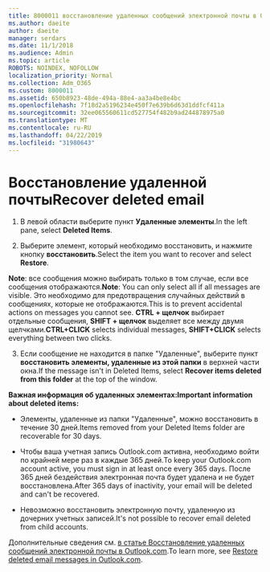 ```yaml
---
title: 8000011 восстановление удаленных сообщений электронной почты в Outlook.com
ms.author: daeite
author: daeite
manager: serdars
ms.date: 11/1/2018
ms.audience: Admin
ms.topic: article
ROBOTS: NOINDEX, NOFOLLOW
localization_priority: Normal
ms.collection: Adm_O365
ms.custom: 8000011
ms.assetid: 650b8923-48de-494a-88e4-aa3a4be8e4bc
ms.openlocfilehash: 7f18d2a5196234e450f7e639b6d63d1ddfcf411a
ms.sourcegitcommit: 32ee065560611cd527754f482b9ad244878975a0
ms.translationtype: MT
ms.contentlocale: ru-RU
ms.lasthandoff: 04/22/2019
ms.locfileid: "31980643"
---
```

# <a name="recover-deleted-email"></a><span data-ttu-id="356f5-102">Восстановление удаленной почты</span><span class="sxs-lookup"><span data-stu-id="356f5-102">Recover deleted email</span></span>

1. <span data-ttu-id="356f5-103">В левой области выберите пункт **Удаленные элементы**.</span><span class="sxs-lookup"><span data-stu-id="356f5-103">In the left pane, select **Deleted Items**.</span></span> 
    
2. <span data-ttu-id="356f5-104">Выберите элемент, который необходимо восстановить, и нажмите кнопку **восстановить**.</span><span class="sxs-lookup"><span data-stu-id="356f5-104">Select the item you want to recover and select **Restore**.</span></span> 
  
 <span data-ttu-id="356f5-105">**Note**: все сообщения можно выбирать только в том случае, если все сообщения отображаются.</span><span class="sxs-lookup"><span data-stu-id="356f5-105">**Note**: You can only select all if all messages are visible.</span></span> <span data-ttu-id="356f5-106">Это необходимо для предотвращения случайных действий в сообщениях, которые не отображаются.</span><span class="sxs-lookup"><span data-stu-id="356f5-106">This is to prevent accidental actions on messages you cannot see.</span></span> <span data-ttu-id="356f5-107">**CTRL + щелчок** выбирает отдельные сообщения, **SHIFT + щелчок** выделяет все между двумя щелчками.</span><span class="sxs-lookup"><span data-stu-id="356f5-107">**CTRL+CLICK** selects individual messages, **SHIFT+CLICK** selects everything between two clicks.</span></span> 
    
3. <span data-ttu-id="356f5-108">Если сообщение не находится в папке "Удаленные", выберите пункт **восстановить элементы, удаленные из этой папки** в верхней части окна.</span><span class="sxs-lookup"><span data-stu-id="356f5-108">If the message isn't in Deleted Items, select **Recover items deleted from this folder** at the top of the window.</span></span> 
    
 <span data-ttu-id="356f5-109">**Важная информация об удаленных элементах:**</span><span class="sxs-lookup"><span data-stu-id="356f5-109">**Important information about deleted items:**</span></span>
  
- <span data-ttu-id="356f5-110">Элементы, удаленные из папки "Удаленные", можно восстановить в течение 30 дней.</span><span class="sxs-lookup"><span data-stu-id="356f5-110">Items removed from your Deleted Items folder are recoverable for 30 days.</span></span>
    
- <span data-ttu-id="356f5-111">Чтобы ваша учетная запись Outlook.com активна, необходимо войти по крайней мере раз в каждые 365 дней.</span><span class="sxs-lookup"><span data-stu-id="356f5-111">To keep your Outlook.com account active, you must sign in at least once every 365 days.</span></span> <span data-ttu-id="356f5-112">После 365 дней бездействия электронная почта будет удалена и не будет восстановлена.</span><span class="sxs-lookup"><span data-stu-id="356f5-112">After 365 days of inactivity, your email will be deleted and can't be recovered.</span></span>
    
- <span data-ttu-id="356f5-113">Невозможно восстановить электронную почту, удаленную из дочерних учетных записей.</span><span class="sxs-lookup"><span data-stu-id="356f5-113">It's not possible to recover email deleted from child accounts.</span></span>
    
<span data-ttu-id="356f5-114">Дополнительные сведения см. [в статье Восстановление удаленных сообщений электронной почты в Outlook.com](https://go.microsoft.com/fwlink/p/?linkid=873117).</span><span class="sxs-lookup"><span data-stu-id="356f5-114">To learn more, see [Restore deleted email messages in Outlook.com](https://go.microsoft.com/fwlink/p/?linkid=873117).</span></span>
  

